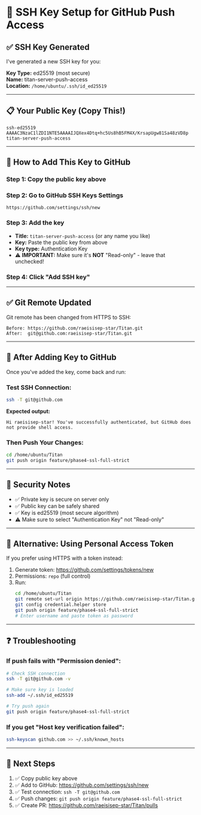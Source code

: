 # 🔑 SSH Key Setup for GitHub Push Access

## ✅ SSH Key Generated

I've generated a new SSH key for you:

**Key Type:** ed25519 (most secure)  
**Name:** titan-server-push-access  
**Location:** `/home/ubuntu/.ssh/id_ed25519`

---

## 📋 Your Public Key (Copy This!)

```
ssh-ed25519 AAAAC3NzaC1lZDI1NTE5AAAAIJQXex4Dtq+hc5Us8hB5FM4X/KrsapUgw81Sa48zVD8p titan-server-push-access
```

---

## 🔧 How to Add This Key to GitHub

### Step 1: Copy the public key above

### Step 2: Go to GitHub SSH Keys Settings
```
https://github.com/settings/ssh/new
```

### Step 3: Add the key
- **Title:** `titan-server-push-access` (or any name you like)
- **Key:** Paste the public key from above
- **Key type:** Authentication Key
- ⚠️ **IMPORTANT:** Make sure it's **NOT** "Read-only" - leave that unchecked!

### Step 4: Click "Add SSH key"

---

## ✅ Git Remote Updated

Git remote has been changed from HTTPS to SSH:
```
Before: https://github.com/raeisisep-star/Titan.git
After:  git@github.com:raeisisep-star/Titan.git
```

---

## 🚀 After Adding Key to GitHub

Once you've added the key, come back and run:

### Test SSH Connection:
```bash
ssh -T git@github.com
```

**Expected output:**
```
Hi raeisisep-star! You've successfully authenticated, but GitHub does not provide shell access.
```

### Then Push Your Changes:
```bash
cd /home/ubuntu/Titan
git push origin feature/phase4-ssl-full-strict
```

---

## 🔐 Security Notes

- ✅ Private key is secure on server only
- ✅ Public key can be safely shared
- ✅ Key is ed25519 (most secure algorithm)
- ⚠️ Make sure to select "Authentication Key" not "Read-only"

---

## 📝 Alternative: Using Personal Access Token

If you prefer using HTTPS with a token instead:

1. Generate token: https://github.com/settings/tokens/new
2. Permissions: `repo` (full control)
3. Run:
   ```bash
   cd /home/ubuntu/Titan
   git remote set-url origin https://github.com/raeisisep-star/Titan.git
   git config credential.helper store
   git push origin feature/phase4-ssl-full-strict
   # Enter username and paste token as password
   ```

---

## ❓ Troubleshooting

### If push fails with "Permission denied":
```bash
# Check SSH connection
ssh -T git@github.com -v

# Make sure key is loaded
ssh-add ~/.ssh/id_ed25519

# Try push again
git push origin feature/phase4-ssl-full-strict
```

### If you get "Host key verification failed":
```bash
ssh-keyscan github.com >> ~/.ssh/known_hosts
```

---

## 🎯 Next Steps

1. ✅ Copy public key above
2. ✅ Add to GitHub: https://github.com/settings/ssh/new
3. ✅ Test connection: `ssh -T git@github.com`
4. ✅ Push changes: `git push origin feature/phase4-ssl-full-strict`
5. ✅ Create PR: https://github.com/raeisisep-star/Titan/pulls
